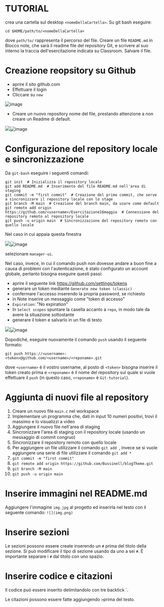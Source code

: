 # TUTORIAL

crea una cartella sul desktop ``` <nomeDellaCartella> ```. Su git bash eseguire:
```
cd $HOME/path/to/<nomeDellaCartella>
```
dove ``` path/to/ ``` rappresenta il percorso del file.
Creare un file ``` README.md ``` in Blocco note, che sarà il readme file del repository Git, e scrivere al suo interno la traccia dell'esercitazione indicata su Classroom. Salvare il file.

# Creazione reopsitory su Github
* aprire il sito github.com
* Effettuare il login
* Cliccare su ``` new ```

![image](https://github.com/Bussinell/esercitazione16maggio/assets/131137596/28e505da-9adc-47a1-9a0e-a9212c9d3dc1)
* Creare un nuovo repository nome del file, prestando attenzione a non creare un Readme di default.

![](createNewRepository.png)![image](https://github.com/Bussinell/esercitazione16maggio/assets/131137596/64702f6b-275a-45a2-a3d5-65bfedf9ffeb)
# Configurazione del repository locale e sincronizzazione
Da ``` git-bash ``` eseguire i seguenti comandi:
```
git init  # Inizializza il repository locale
git add README.md  # Inserimento del file README.md nell'area di staging
git commit -m "first commit"  # Creazione del primo commit, che serve a sincronizzare il repository locale con lo stage
git branch -M main  # Creazione del branch main, da usare come default
git remote add origin https://github.com/<username>/Esercitazione16maggio  # Connessione del repository remoto al repository locale
git push -u origin main  # Sincronizzazione del repository remoto con quello locale
```
Nel caso in cui appaia questa finestra

![](manager.png)![image](https://github.com/Bussinell/esercitazione16maggio/assets/131137596/6cc2ad3d-9501-4d33-ab09-2aa183b7fcaf)

selezionare ``` manager-ui ```.

Nel caso, invece, in cui il comando push non dovesse andare a buon fine a causa di problemi con l'autenticazione, è stato configurato un account globale, pertanto bisogna eseguire questi passi:

* aprire il seguente link https://github.com/settings/tokens
* generare un token mediante ``` Generate new token (classic) ```
* confermare l'accesso inserendo la propria password, se richiesto
* in Note inserire un messaggio come "token di accesso"
* ``` Expiration ```: "No expiration"
* In ``` Select scopes ``` spuntare la casella accanto a ``` repo ```, in modo tale da avere la situazione sottostante
* generare il token e salvarlo in un file di testo

![](token.png)![image](https://github.com/Bussinell/esercitazione16maggio/assets/131137596/5eee2666-4c26-432a-83e0-03fbb11b4a10)

Dopodiché, eseguire nuovamente il comando ``` push ``` usando il seguente formato:
```
git push https://<username>:<token>@github.com/<username>/<reponame>.git
```

dove ``` <username> ``` è il vostro username, al posto di ``` <token> ``` bisogna inserire il token creato prima e ``` <reponame> ``` è il nome del repository sul quale si vuole effettuare il ``` push ``` (in questo caso, ``` <reponame> ``` è ``` Git-tutorial ```).

# Aggiunta di nuovi file al repository
1. Creare un nuovo file ``` main.c ``` nel workspace
2. Implementare un programma che, dati in input 10 numeri positivi, trovi il massimo e lo visualizzi a video
3. Aggiungere il nuovo file nell'area di staging
4. Sincronizzare l'area di staging con il repository locale (usando un messaggio di commit congruo)
5. Sincronizzare il repository remoto con quello locale
6. Per aggiungere un file utilizzare il comando ```git add ```, invece se si vuole aggiungere una serie di file utilizzare il comando ``` git add * ```
7. ``` git commit -m "first commit" ```
8. ``` git remote add origin https://github.com/Bussinell/blogTheme.git ```
9. ``` git branch -M main ```
10. ``` git push -u origin main ```
# Inserire immagini nel README.md
Aggiungere l'immagine ``` img.jpg ``` al progetto ed inserirla nel testo con il seguente comando: ``` ![](img.png) ```
# Inserire sezioni
Le sezioni possono essere create inserendo un ``` # ``` prima del titolo della sezione. Si può modificare il tipo di sezione usando da uno a sei ``` # ```. È importante separare i ``` # ``` dal titolo con uno spazio.
# Inserire codice e citazioni
Il codice può essere inserito delimitandolo con tre backtick `.

Le citazioni possono essere fatte aggiungendo ``` > ```prima del testo.

